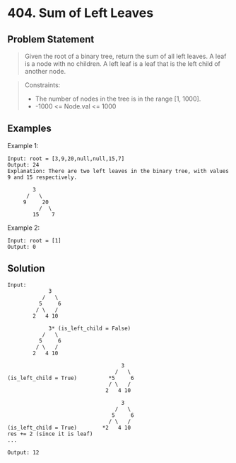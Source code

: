 # 404. Sum of Left Leaves

## Problem Statement

> Given the root of a binary tree, return the sum of all left leaves.
> A leaf is a node with no children. A left leaf is a leaf that is the left child of another node.

> Constraints:
>
> - The number of nodes in the tree is in the range [1, 1000].
> - -1000 <= Node.val <= 1000

## Examples

Example 1:

```
Input: root = [3,9,20,null,null,15,7]
Output: 24
Explanation: There are two left leaves in the binary tree, with values 9 and 15 respectively.

        3
      /   \
     9     20
          /  \
        15    7
```

Example 2:

```
Input: root = [1]
Output: 0
```

## Solution

```
Input:
             3
           /   \
          5     6
         / \   /
        2   4 10

             3* (is_left_child = False)
           /   \
          5     6
         / \   /
        2   4 10

                                    3
                                  /   \
(is_left_child = True)          *5     6
                                / \   /
                               2   4 10

                                    3
                                  /   \
                                 5     6
                                / \   /
(is_left_child = True)        *2   4 10
res += 2 (since it is leaf)
...

Output: 12
```
